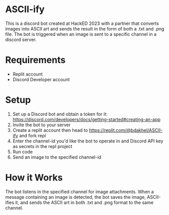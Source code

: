 # ASCII-ify
This is a discord bot created at HackED 2023 with a partner that converts images into ASCII art and sends the result in the form of both a .txt and .png file. The bot is triggered when an image is sent to a specific channel in a discord server.
# Requirements
- Replit account
- Discord Developer account
# Setup
1. Set up a Discord bot and obtain a token for it: https://discord.com/developers/docs/getting-started#creating-an-app
2. Invite the bot to your server
3. Create a replit account then head to https://replit.com/@bdakhel/ASCII-ify and fork repl
4. Enter the channel-id you'd like the bot to operate in and Discord API key as secrets in the repl project
5. Run code
6. Send an image to the specified channel-id
# How it Works
The bot listens in the specified channel for image attachments. When a message containing an image is detected, the bot saves the image, ASCII-ifies it, and sends the ASCII art in both .txt and .png format to the same channel.
